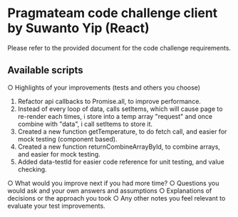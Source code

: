 # Pragmateam code challenge client by Suwanto Yip (React)

Please refer to the provided document for the code challenge requirements. 

## Available scripts

○ Highlights of your improvements (tests and others you choose)
1. Refactor api callbacks to Promise.all, to improve performance.
2. Instead of every loop of data, calls setItems<useState>, which will cause page to re-render each times, 
i store into a temp array "request" and once combine with "data", i call setItems to store it.
3. Created a new function getTemperature, to do fetch call, and easier for mock testing (component based).
4. Created a new function returnCombineArrayById, to combine arrays, and easier for mock testing.
5. Added data-testId for easier code reference for unit testing, and value checking.

○ What would you improve next if you had more time?
○ Questions you would ask and your own answers and assumptions
○ Explanations of decisions or the approach you took
○ Any other notes you feel relevant to evaluate your test improvements.
